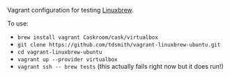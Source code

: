 Vagrant configuration for testing [Linuxbrew](https://github.com/Homebrew/linuxbrew).

To use:
* `brew install vagrant Caskroom/cask/virtualbox`
* `git clone https://github.com/tdsmith/vagrant-linuxbrew-ubuntu.git`
* `cd vagrant-linuxbrew-ubuntu`
* `vagrant up --provider virtualbox`
* `vagrant ssh -- brew tests` (this actually fails right now but it does run!)
